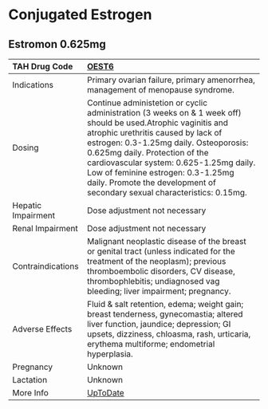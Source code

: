# Conjugated Estrogen

## Estromon 0.625mg

| TAH Drug Code      | [OEST6](https://www.tahsda.org.tw/drugs/hissearch.php?drug_code=OEST6)                                                                                                                                                                                                                                                                                                                       |
|:-------------------|:---------------------------------------------------------------------------------------------------------------------------------------------------------------------------------------------------------------------------------------------------------------------------------------------------------------------------------------------------------------------------------------------|
| Indications        | Primary ovarian failure, primary amenorrhea, management of menopause syndrome.                                                                                                                                                                                                                                                                                                               |
| Dosing             | Continue administetion or cyclic administration (3 weeks on & 1 week off) should be used.Atrophic vaginitis and atrophic urethritis caused by lack of estrogen: 0.3-1.25mg daily. Osteoporosis: 0.625mg daily. Protection of the cardiovascular system: 0.625-1.25mg daily. Low of feminine estrogen: 0.3-1.25mg daily. Promote the development of secondary sexual characteristics: 0.15mg. |
| Hepatic Impairment | Dose adjustment not necessary                                                                                                                                                                                                                                                                                                                                                                |
| Renal Impairment   | Dose adjustment not necessary                                                                                                                                                                                                                                                                                                                                                                |
| Contraindications  | Malignant neoplastic disease of the breast or genital tract (unless indicated for the treatment of the neoplasm); previous thromboembolic disorders, CV disease, thrombophlebitis; undiagnosed vag bleeding; liver impairment; pregnancy.                                                                                                                                                    |
| Adverse Effects    | Fluid & salt retention, edema; weight gain; breast tenderness, gynecomastia; altered liver function, jaundice; depression; GI upsets, dizziness, chloasma, rash, urticaria, erythema multiforme; endometrial hyperplasia.                                                                                                                                                                    |
| Pregnancy          | Unknown                                                                                                                                                                                                                                                                                                                                                                                      |
| Lactation          | Unknown                                                                                                                                                                                                                                                                                                                                                                                      |
| More Info          | [UpToDate](https://www.uptodate.com/contents/conjugated-estrogen-drug-information)                                                                                                                                                                                                                                                                                                           |

